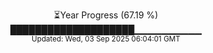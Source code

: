 <p align="center">
⏳Year Progress (67.19 %)<br>
████████████████████▁▁▁▁▁▁▁▁▁▁ <br>
<sub>Updated: Wed, 03 Sep 2025 06:04:01 GMT</sub>
</p>

